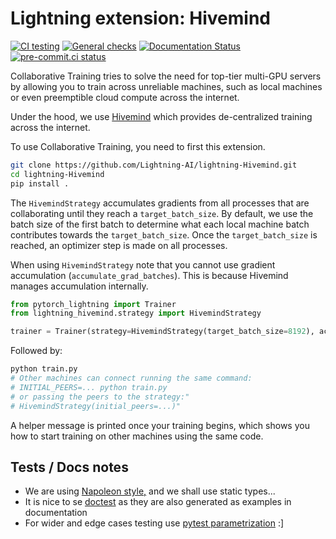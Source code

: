 # Lightning extension: Hivemind

[![CI testing](https://github.com/Lightning-AI/lightning-Hivemind/actions/workflows/ci-testing.yml/badge.svg?event=push)](https://github.com/Lightning-AI/lightning-Hivemind/actions/workflows/ci-testing.yml)
[![General checks](https://github.com/Lightning-AI/lightning-Hivemind/actions/workflows/ci-checks.yml/badge.svg?event=push)](https://github.com/Lightning-AI/lightning-Hivemind/actions/workflows/ci-checks.yml)
[![Documentation Status](https://readthedocs.org/projects/lightning-Hivemind/badge/?version=latest)](https://lightning-Hivemind.readthedocs.io/en/latest/?badge=latest)
[![pre-commit.ci status](https://results.pre-commit.ci/badge/github/Lightning-AI/lightning-Hivemind/main.svg)](https://results.pre-commit.ci/latest/github/Lightning-AI/lightning-Hivemind/main)

Collaborative Training tries to solve the need for top-tier multi-GPU servers by allowing you to train across unreliable machines,
such as local machines or even preemptible cloud compute across the internet.

Under the hood, we use [Hivemind](https://github.com/learning-at-home/hivemind) which provides de-centralized training across the internet.

To use Collaborative Training, you need to first this extension.

```bash
git clone https://github.com/Lightning-AI/lightning-Hivemind.git
cd lightning-Hivemind
pip install .
```

The `HivemindStrategy` accumulates gradients from all processes that are collaborating until they reach a `target_batch_size`. By default, we use the batch size
of the first batch to determine what each local machine batch contributes towards the `target_batch_size`. Once the `target_batch_size` is reached, an optimizer step
is made on all processes.

When using `HivemindStrategy` note that you cannot use gradient accumulation (`accumulate_grad_batches`). This is because Hivemind manages accumulation internally.

```py
from pytorch_lightning import Trainer
from lightning_hivemind.strategy import HivemindStrategy

trainer = Trainer(strategy=HivemindStrategy(target_batch_size=8192), accelerator="gpu", devices=1)
```

Followed by:

```bash
python train.py
# Other machines can connect running the same command:
# INITIAL_PEERS=... python train.py
# or passing the peers to the strategy:"
# HivemindStrategy(initial_peers=...)"
```

A helper message is printed once your training begins, which shows you how to start training on other machines using the same code.

## Tests / Docs notes

- We are using [Napoleon style,](https://www.sphinx-doc.org/en/master/usage/extensions/napoleon.html) and we shall use static types...
- It is nice to se [doctest](https://docs.python.org/3/library/doctest.html) as they are also generated as examples in documentation
- For wider and edge cases testing use [pytest parametrization](https://docs.pytest.org/en/stable/parametrize.html) :\]
